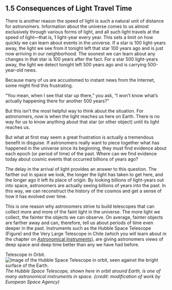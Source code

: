 ##  1.5 Consequences of Light Travel Time 

There is another reason the speed of light is such a natural unit of distance for astronomers. Information about the universe comes to us almost exclusively through various forms of light, and all such light travels at the speed of light—that is, 1 light-year every year. This sets a limit on how quickly we can learn about events in the universe. If a star is 100 light-years away, the light we see from it tonight left that star 100 years ago and is just now arriving in our neighborhood. The soonest we can learn about any changes in that star is 100 years after the fact. For a star 500 light-years away, the light we detect tonight left 500 years ago and is carrying 500-year-old news.

Because many of us are accustomed to instant news from the Internet, some might find this frustrating.

“You mean, when I see that star up there,” you ask, “I won’t know what’s actually happening there for another 500 years?”

But this isn’t the most helpful way to think about the situation. For astronomers, _now_ is when the light reaches us here on Earth. There is no way for us to know anything about that star (or other object) until its light reaches us.

But what at first may seem a great frustration is actually a tremendous benefit in disguise. If astronomers really want to piece together what has happened in the universe since its beginning, they must find evidence about each epoch (or period of time) of the past. Where can we find evidence today about cosmic events that occurred billions of years ago?

The delay in the arrival of light provides an answer to this question. The farther out in space we look, the longer the light has taken to get here, and the longer ago it left its place of origin. By looking billions of light-years out into space, astronomers are actually seeing billions of years into the past. In this way, we can reconstruct the history of the cosmos and get a sense of how it has evolved over time.

This is one reason why astronomers strive to build telescopes that can collect more and more of the faint light in the universe. The more light we collect, the fainter the objects we can observe. On average, fainter objects are farther away and can, therefore, tell us about periods of time even deeper in the past. Instruments such as the Hubble Space Telescope (Figure) and the Very Large Telescope in Chile (which you will learn about in the chapter on [Astronomical Instruments][1]), are giving astronomers views of deep space and deep time better than any we have had before.

Telescope in Orbit. ![Image of the Hubble Space Telescope in orbit, seen against the bright surface of the Earth.][2] _The Hubble Space Telescope, shown here in orbit around Earth, is one of many astronomical instruments in space. (credit: modification of work by European Space Agency)_

   [1]: /contents/2e737be8-ea65-48c3-aa0a-9f35b4c6a966@14.4:bd9d6fca-fd83-4112-9379-482f40364ae7@3
   [2]: https://cnx.org/resources/8b2f16e136aa8bceead32c2c3cf2243574ee2797/OSC_Astro_01_05_Orbit.jpg

